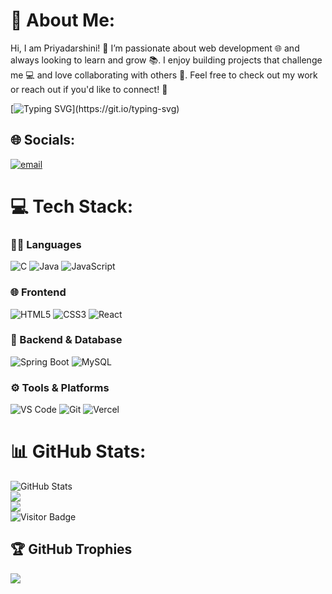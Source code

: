 # 💫 About Me:
Hi, I am Priyadarshini! 👋 I’m passionate about web development 🌐 and always looking to learn and grow 📚. I enjoy building projects that challenge me 💻 and love collaborating with others 🤝. Feel free to check out my work or reach out if you'd like to connect! 🚀

[![Typing SVG](https://readme-typing-svg.demolab.com?font=Fira+Code&pause=1000&color=F700A1&center=true&vCenter=true&width=600&lines=Hi+I'm+Priyadarshini!;Web+Developer+%7C+Learner+%7C+Tech+Explorer;Always+building+and+learning!)](https://git.io/typing-svg)

## 🌐 Socials:
[![email](https://img.shields.io/badge/Email-D14836?logo=gmail&logoColor=white)](mailto:priyadarshinimulloli@gmail.com)

# 💻 Tech Stack:

### 👨‍💻 Languages  
![C](https://img.shields.io/badge/C-%2300599C.svg?style=for-the-badge&logo=c&logoColor=white)
![Java](https://img.shields.io/badge/Java-%23ED8B00.svg?style=for-the-badge&logo=openjdk&logoColor=white)
![JavaScript](https://img.shields.io/badge/JavaScript-%23323330.svg?style=for-the-badge&logo=javascript&logoColor=%23F7DF1E)

### 🌐 Frontend  
![HTML5](https://img.shields.io/badge/HTML5-%23E34F26.svg?style=for-the-badge&logo=html5&logoColor=white)
![CSS3](https://img.shields.io/badge/CSS3-%231572B6.svg?style=for-the-badge&logo=css3&logoColor=white)
![React](https://img.shields.io/badge/React-%2320232a.svg?style=for-the-badge&logo=react&logoColor=%2361DAFB)

### 💾 Backend & Database  
![Spring Boot](https://img.shields.io/badge/Spring%20Boot-%236DB33F.svg?style=for-the-badge&logo=springboot&logoColor=white)
![MySQL](https://img.shields.io/badge/MySQL-%2300f.svg?style=for-the-badge&logo=mysql&logoColor=white)

### ⚙️ Tools & Platforms  
![VS Code](https://img.shields.io/badge/VS%20Code-0078d7.svg?style=for-the-badge&logo=visual-studio-code&logoColor=white)
![Git](https://img.shields.io/badge/Git-%23F05033.svg?style=for-the-badge&logo=git&logoColor=white)
![Vercel](https://img.shields.io/badge/Vercel-%23000000.svg?style=for-the-badge&logo=vercel&logoColor=white)


# 📊 GitHub Stats:
![GitHub Stats](https://github-readme-stats.vercel.app/api?username=Priyadarshinimulloli&show_icons=true&count_private=true&theme=radical&cache_bust=1)<br/>
![](https://nirzak-streak-stats.vercel.app/?user=Priyadarshinimulloli&theme=dark&hide_border=false)<br/>
![](https://github-readme-stats.vercel.app/api/top-langs/?username=Priyadarshinimulloli&theme=dark&hide_border=false&include_all_commits=false&count_private=false&layout=compact)<br/>
![Visitor Badge](https://visitor-badge.laobi.icu/badge?page_id=Priyadarshinimulloli)


## 🏆 GitHub Trophies
![](https://github-profile-trophy.vercel.app/?username=Priyadarshinimulloli&theme=radical&no-frame=false&no-bg=true&margin-w=4)




<!-- Proudly created with GPRM ( https://gprm.itsvg.in ) -->
